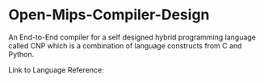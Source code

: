 # Open-Mips-Compiler-Design
An End-to-End compiler for a self designed hybrid programming language called CNP which is a combination of language constructs from C and Python.

Link to Language Reference: 
